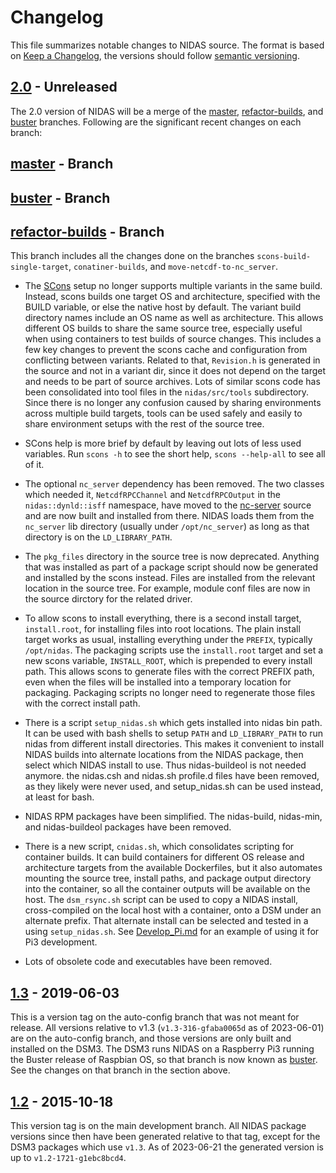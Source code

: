 # Changelog

This file summarizes notable changes to NIDAS source.  The format is based on
[Keep a Changelog], the versions should follow [semantic versioning].

## [2.0] - Unreleased

The 2.0 version of NIDAS will be a merge of the [master], [refactor-builds],
and [buster] branches.  Following are the significant recent changes on each
branch:

## [master] - Branch

## [buster] - Branch

## [refactor-builds] - Branch

This branch includes all the changes done on the branches
`scons-build-single-target`, `conatiner-builds`, and
`move-netcdf-to-nc_server`.

- The [SCons](https://www.scons.org/) setup no longer supports multiple
  variants in the same build.  Instead, scons builds one target OS and
  architecture, specified with the BUILD variable, or else the native host by
  default.  The variant build directory names include an OS name as well as
  architecture.  This allows different OS builds to share the same source
  tree, especially useful when using containers to test builds of source
  changes.  This includes a few key changes to prevent the scons cache and
  configuration from conflicting between variants.  Related to that,
  `Revision.h` is generated in the source and not in a variant dir, since it
  does not depend on the target and needs to be part of source archives. Lots
  of similar scons code has been consolidated into tool files in the
  `nidas/src/tools` subdirectory.  Since there is no longer any confusion
  caused by sharing environments across multiple build targets, tools can be
  used safely and easily to share environment setups with the rest of the
  source tree.

- SCons help is more brief by default by leaving out lots of less used
  variables.  Run `scons -h` to see the short help, `scons --help-all` to see
  all of it.

- The optional `nc_server` dependency has been removed.  The two classes which
  needed it, `NetcdfRPCChannel` and `NetcdfRPCOutput` in the
  `nidas::dynld::isff` namespace, have moved to the
  [nc-server](https://github.com/ncareol/nc-server) source and are now built
  and installed from there.  NIDAS loads them from the `nc_server` lib
  directory (usually under `/opt/nc_server`) as long as that directory is on
  the `LD_LIBRARY_PATH`.

- The `pkg_files` directory in the source tree is now deprecated.  Anything
  that was installed as part of a package script should now be generated and
  installed by the scons instead.  Files are installed from the relevant
  location in the source tree.  For example, module conf files are now in the
  source dirctory for the related driver.

- To allow scons to install everything, there is a second install target,
  `install.root`, for installing files into root locations.  The plain install
  target works as usual, installing everything under the `PREFIX`, typically
  `/opt/nidas`.  The packaging scripts use the `install.root` target and set a
  new scons variable, `INSTALL_ROOT`, which is prepended to every install
  path.  This allows scons to generate files with the correct PREFIX path,
  even when the files will be installed into a temporary location for
  packaging.  Packaging scripts no longer need to regenerate those files with
  the correct install path.

- There is a script `setup_nidas.sh` which gets installed into nidas bin
  path.  It can be used with bash shells to setup `PATH` and `LD_LIBRARY_PATH`
  to run nidas from different install directories.  This makes it
  convenient to install NIDAS builds into alternate locations from the
  NIDAS package, then select which NIDAS install to use.  Thus
  nidas-buildeol is not needed anymore.  the nidas.csh and nidas.sh
  profile.d files have been removed, as they likely were never used, and
  setup_nidas.sh can be used instead, at least for bash.

- NIDAS RPM packages have been simplified.  The nidas-build, nidas-min, and
  nidas-buildeol packages have been removed.

- There is a new script, `cnidas.sh`, which consolidates scripting for
  container builds.  It can build containers for different OS release and
  architecture targets from the available Dockerfiles, but it also automates
  mounting the source tree, install paths, and package output directory into
  the container, so all the container outputs will be available on the host.
  The `dsm_rsync.sh` script can be used to copy a NIDAS install,
  cross-compiled on the local host with a container, onto a DSM under an
  alternate prefix.  That alternate install can be selected and tested in a
  using `setup_nidas.sh`.  See
  [Develop_Pi.md](https://github.com/ncareol/nidas/blob/buster/Develop_Pi.md)
  for an example of using it for Pi3 development.

- Lots of obsolete code and executables have been removed.

## [1.3] - 2019-06-03

This is a version tag on the auto-config branch that was not meant for
release.  All versions relative to v1.3 (`v1.3-316-gfaba0065d` as of
2023-06-01) are on the auto-config branch, and those versions are only built
and installed on the DSM3.  The DSM3 runs NIDAS on a Raspberry Pi3 running the
Buster release of Raspbian OS, so that branch is now known as [buster].  See
the changes on that branch in the section above.

## [1.2] - 2015-10-18

This version tag is on the main development branch.  All NIDAS package
versions since then have been generated relative to that tag, except for the
DSM3 packages which use `v1.3`.  As of 2023-06-21 the generated version is up
to `v1.2-1721-g1ebc8bcd4`.

<!-- Links -->
[keep a changelog]: https://keepachangelog.com/en/1.0.0/
[semantic versioning]: https://semver.org/spec/v2.0.0.html

<!-- Versions -->
[master]: https://github.com/ncareol/nidas
[buster]: https://github.com/ncareol/nidas/tree/buster
[refactor-builds]: https://github.com/ncareol/nidas/tree/refactor-builds
[2.0]: https://github.com/ncareol/nidas/compare/master
[1.3]: https://github.com/ncareol/nidas/compare/master...v1.3
[1.2]: https://github.com/ncareol/nidas/releases/tag/v1.2
